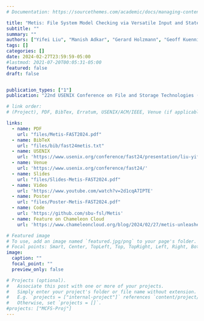 ```yaml
---
# Documentation: https://sourcethemes.com/academic/docs/managing-content/

title: "Metis: File System Model Checking via Versatile Input and State Exploration"
subtitle: ""
summary: ""
authors: ["Yifei Liu", "Manish Adkar", "Gerard Holzmann", "Geoff Kuenning", "Pei Liu", "Scott Smolka", "Wei Su", "Erez Zadok"]
tags: []
categories: []
date: 2024-02-27T23:59:59-05:00
#lastmod: 2021-07-20T00:05:31-05:00
featured: false
draft: false


publication_types: ["1"]
publication: "22nd USENIX Conference on File and Storage Technologies (FAST 2024), Santa Clara, CA."

# link order: 
# (Project), PDF, BibTex, Erratum, USENIX/ACM/IEEE, Venue (if applicable), Code, Slides, Video, Poster, Feature/Press/Media

links:
  - name: PDF
    url: "files/Metis-FAST2024.pdf"
  - name: BibTeX
    url: "files/bib/fast24metis.txt"
  - name: USENIX
    url: 'https://www.usenix.org/conference/fast24/presentation/liu-yifei'
  - name: Venue
    url: 'https://www.usenix.org/conference/fast24/'
  - name: Slides
    url: "files/Slides-Metis-FAST2024.pdf"
  - name: Video
    url: 'https://www.youtube.com/watch?v=2d1cqA7IPTE'
  - name: Poster
    url: "files/Poster-Metis-FAST2024.pdf"
  - name: Code
    url: 'https://github.com/sbu-fsl/Metis'
  - name: Feature on Chameleon Cloud
    url: 'https://www.chameleoncloud.org/blog/2024/02/27/metis-unleashed-a-new-dawn-for-file-system-integrity/'

# Featured image
# To use, add an image named `featured.jpg/png` to your page's folder.
# Focal points: Smart, Center, TopLeft, Top, TopRight, Left, Right, BottomLeft, Bottom, BottomRight.
image:
  caption: ""
  focal_point: ""
  preview_only: false

# Projects (optional).
#   Associate this post with one or more of your projects.
#   Simply enter your project's folder or file name without extension.
#   E.g. `projects = ["internal-project"]` references `content/project/deep-learning/index.md`.
#   Otherwise, set `projects = []`.
#projects: ["MCFS-Proj"]
---
```

